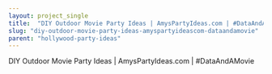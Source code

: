 ```yaml
---
layout: project_single
title:  "DIY Outdoor Movie Party Ideas | AmysPartyIdeas.com | #DataAndAMovie"
slug: "diy-outdoor-movie-party-ideas-amyspartyideascom-dataandamovie"
parent: "hollywood-party-ideas"
---
```

DIY Outdoor Movie Party Ideas | AmysPartyIdeas.com | #DataAndAMovie